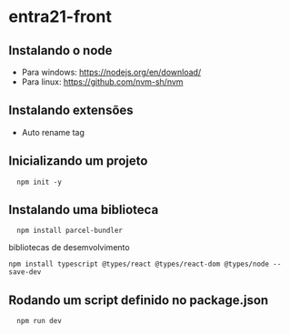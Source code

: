 # entra21-front

## Instalando o node
- Para windows: https://nodejs.org/en/download/
- Para linux: https://github.com/nvm-sh/nvm

## Instalando extensões
- Auto rename tag

## Inicializando um projeto
```
  npm init -y
```

## Instalando uma biblioteca
```
  npm install parcel-bundler
```

bibliotecas de desemvolvimento
```
npm install typescript @types/react @types/react-dom @types/node --save-dev
```

## Rodando um script definido no package.json
```
  npm run dev
```